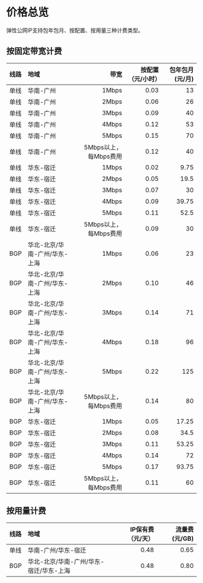 # 价格总览

弹性公网IP支持包年包月、按配置、按用量三种计费类型。

## 按固定带宽计费

线路	| 地域	| 带宽	| 按配置（元/小时）	 |包年包月(元/月) |
:---|:--- |---: |---: |---: |
单线	| 华南-广州 | 1Mbps | 0.03	| 13	|
单线	| 华南-广州 | 2Mbps | 0.06	| 26	|
单线	| 华南-广州 | 3Mbps | 0.09	| 40	|
单线	| 华南-广州 | 4Mbps | 0.12	| 53	|
单线	| 华南-广州 | 5Mbps | 0.15	| 70	|
单线	| 华南-广州 | 5Mbps以上，每Mbps费用 | 0.12 |	 40	|
单线	| 华东-宿迁 | 1Mbps | 0.02	| 9.75	|
单线	| 华东-宿迁 | 2Mbps | 0.05	| 19.5	|
单线	| 华东-宿迁 | 3Mbps | 0.07	| 30	|
单线	| 华东-宿迁 | 4Mbps | 0.09	| 39.75	|
单线	| 华东-宿迁 | 5Mbps | 0.11	| 52.5	|
单线	| 华东-宿迁 | 5Mbps以上，每Mbps费用 | 0.09 |	 30	|
BGP	| 华北-北京/华南-广州/华东-上海 | 1Mbps | 0.06	| 23	|
BGP	| 华北-北京/华南-广州/华东-上海 | 2Mbps | 0.10	| 46	|
BGP | 华北-北京/华南-广州/华东-上海 | 3Mbps | 0.14	| 71	|
BGP	| 华北-北京/华南-广州/华东-上海 | 4Mbps | 0.18	| 96	|
BGP	| 华北-北京/华南-广州/华东-上海 | 5Mbps | 0.22	| 125	|
BGP	| 华北-北京/华南-广州/华东-上海 | 5Mbps以上，每Mbps费用 | 0.14 | 80	|
BGP	| 华东-宿迁 | 1Mbps | 0.05	| 17.25	|
BGP	| 华东-宿迁 | 2Mbps | 0.08	| 34.5	|
BGP | 华东-宿迁 | 3Mbps | 0.11	| 53.25	|
BGP	| 华东-宿迁 | 4Mbps | 0.14	| 72	|
BGP	| 华东-宿迁 | 5Mbps | 0.17	| 93.75	|
BGP	| 华东-宿迁 | 5Mbps以上，每Mbps费用 | 0.11 | 60	|
 


## 按用量计费

线路	| 地域	| IP保有费（元/天）	 |流量费(元/GB) |
:---|:--- |---: |---: |
单线	| 华南-广州/华东-宿迁 | 0.48 | 0.65	|
BGP	| 华北-北京/华南-广州/华东-宿迁/华东-上海 | 0.48 | 0.80	|
